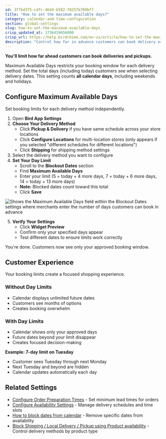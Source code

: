 ```yaml
---
id: 3f7bd375-cdfc-4644-b582-f8257b709bf7
title: "How to set the maximum available days?"
category: calendar-and-time-configuration
section: global-settings
slug: how-to-set-the-maximum-available-days
crisp_updated_at: 1736419656000
crisp_url: https://help.birdchime.com/en-us/article/how-to-set-the-maximum-available-days-1u2xflh/
description: "Control how far in advance customers can book delivery or pickup dates by setting maximum available days for each delivery method in your Bird app."
---
```


**You'll limit how far ahead customers can book deliveries and pickups.**

Maximum Available Days restricts your booking window for each delivery method. Set the total days (including today) customers see when selecting delivery dates. This setting counts **all calendar days**, including weekends and holidays.

## Configure Maximum Available Days

Set booking limits for each delivery method independently.

1. Open **Bird App Settings**
2. **Choose Your Delivery Method**
   - Click **Pickup & Delivery** if you have same schedule across your store locations
   - Click **Configure Locations** for multi-location stores (only appears if you selected "different schedules for different locations")
   - Click **Shipping** for shipping method settings
3. Select the delivery method you want to configure
4. **Set Your Day Limit**
   - Scroll to the **Blockout Dates** section
   - Find **Maximum Available Days**
   - Enter your limit (5 = today + 4 more days, 7 = today + 6 more days, 14 = today + 13 more days)
   - **Note:** Blocked dates count toward this total
   - Click **Save**

![Shows the Maximum Available Days field within the Blockout Dates settings where merchants enter the number of days customers can book in advance](https://storage.crisp.chat/users/helpdesk/website/ca826b447482b000/maxavailday_1fdders.png)

5. **Verify Your Settings**
   - Click **Widget Preview**
   - Confirm only your specified days appear
   - Test different dates to ensure limits work correctly

You're done. Customers now see only your approved booking window.

## Customer Experience

Your booking limits create a focused shopping experience.

### Without Day Limits
- Calendar displays unlimited future dates
- Customers see months of options
- Creates booking overwhelm

### With Day Limits
- Calendar shows only your approved days
- Future dates beyond your limit disappear
- Creates focused decision-making

**Example: 7-day limit on Tuesday**
- Customer sees Tuesday through next Monday
- Next Tuesday and beyond are hidden
- Calendar updates automatically each day

## Related Settings

- [Configure Order Preparation Times](https://help.birdchime.com/en-us/article/configure-order-preparation-times-1b43s8n/) - Set minimum lead times for orders
- [Configure Availability Settings](https://help.birdchime.com/en-us/article/configure-availability-settings-199dozz/) - Manage delivery schedules and time slots
- [How to block dates from calendar](https://help.birdchime.com/en-us/article/how-to-block-dates-from-calendar-tllghq/) - Remove specific dates from availability
- [Block Shipping / Local Delivery / Pickup using Product availability](https://help.birdchime.com/en-us/article/block-shipping-local-delivery-pickup-using-product-availability-t1zg9b/) - Control delivery methods by product type
